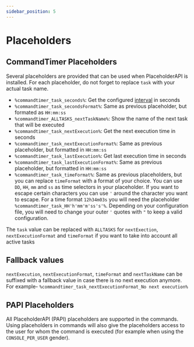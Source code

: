 ```yaml
---
sidebar_position: 5
---
```


# Placeholders

## CommandTimer Placeholders

Several placeholders are provided that can be used when PlaceholderAPI is installed. For each placeholder, do not forget
to replace `task` with your actual task name.

- `%commandtimer_task_seconds%`: Get the configured [interval](configuration/schedules#intervals) in seconds
- `%commandtimer_task_secondsFormat%`: Same as previous placeholder, but formated as `HH:mm:ss`
- `%commandtimer_ALLTASKS_nextTaskName%`: Show the name of the next task that will be executed
- `%commandtimer_task_nextExecution%`: Get the next execution time in seconds
- `%commandtimer_task_nextExecutionFormat%`: Same as previous placeholder, but formatted in `HH:mm:ss`
- `%commandtimer_task_lastExecution%`: Get last execution time in seconds
- `%commandtimer_task_lastExecutionFormat%`: Same as previous placeholder, but formatted in `HH:mm:ss`
- `%commandtimer_task_timeFormat%`: Same as previous placeholders, but you can replace `timeFormat` with a format of your
  choice. You can use `DD`, `HH`, `mm` and `ss` as time selectors in your placeholder. If you want to
  escape certain characters you can use `'` around the character you want to escape. For a time format `12h34m03s` you
  will need the placeholder `%commandtimer_task_HH'h'mm'm'ss's'%`. Depending on your configuration file, you will need
  to change your outer `'` quotes with `"` to keep a valid configuration.

The `task` value can be replaced with `ALLTASKS` for `nextExection`, `nextExecutionFormat` and `timeFormat` if you want
to take into account all active tasks

## Fallback values

`nextExecution`, `nextExecutionFormat`, `timeFormat` and `nextTaskName` can be suffixed with a fallback value in
case there is no next execution anymore. For example- `%commandtimer_task_nextExecutionFormat_No next execution%`

## PAPI Placeholders

All PlaceholderAPI (PAPI) placeholders are supported in the commands. Using placeholders in commands will also give the
placeholders access to the user for whom the command is executed (for example when using the `CONSOLE_PER_USER` gender).
